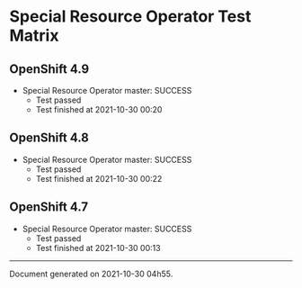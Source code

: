 
Special Resource Operator Test Matrix
=====================================

OpenShift 4.9
-------------


* Special Resource Operator master: SUCCESS
  - Test passed
  - Test finished at 2021-10-30 00:20

OpenShift 4.8
-------------


* Special Resource Operator master: SUCCESS
  - Test passed
  - Test finished at 2021-10-30 00:22

OpenShift 4.7
-------------


* Special Resource Operator master: SUCCESS
  - Test passed
  - Test finished at 2021-10-30 00:13


---
Document generated on 2021-10-30 04h55.
